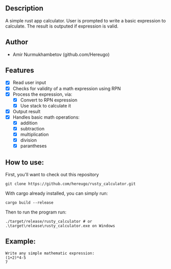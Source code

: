 ## Description

A simple rust app calculator. User is prompted to write a basic expression to calculate. The result is outputed if expression is valid.

## Author
- Amir Nurmukhambetov (github.com/Hereugo)

## Features

- [x] Read user input
- [x] Checks for validity of a math expression using RPN
- [x] Process the expression, via:
    - [x] Convert to RPN expression
    - [x] Use stack to calculate it 
- [x] Output result
- [x] Handles basic math operations:
    - [x] addition
    - [x] subtraction
    - [x] multiplication
    - [x] division
    - [x] parantheses

## How to use:

First, you'll want to check out this repository

```shell
git clone https://github.com/hereugo/rusty_calculator.git
```

With cargo already installed, you can simply run:

```shell
cargo build --release
```

Then to run the program run:

```shell
./target/release/rusty_calculator # or .\target\release\rusty_calculator.exe on Windows
```

## Example:

```shell
Write any simple mathematic expression:
(1+2)*4-5
7
```

